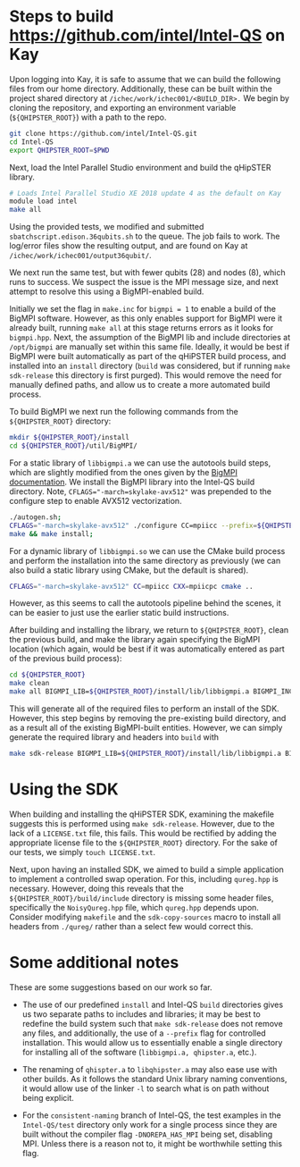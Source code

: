 # Steps to build https://github.com/intel/Intel-QS on Kay
Upon logging into Kay, it is safe to assume that we can build the following files from our home directory. Additionally, these can be built within the project shared directory at `/ichec/work/ichec001/<BUILD_DIR>.` We begin by cloning the repository, and exporting an environment variable (`${QHIPSTER_ROOT}`) with a path to the repo.

```bash
git clone https://github.com/intel/Intel-QS.git
cd Intel-QS
export QHIPSTER_ROOT=$PWD
```

Next, load the Intel Parallel Studio environment and build the qHipSTER library.
```bash
# Loads Intel Parallel Studio XE 2018 update 4 as the default on Kay
module load intel
make all
```

Using the provided tests, we modified and submitted `sbatchscript.edison.36qubits.sh` to the queue. The job fails to work. The log/error files show the resulting output, and are found on Kay at `/ichec/work/ichec001/output36qubit/`.

We next run the same test, but with fewer qubits (28) and nodes (8), which runs to success. We suspect the issue is the MPI message size, and next attempt to resolve this using a BigMPI-enabled build.

Initially we set the flag in `make.inc` for `bigmpi = 1` to enable a build of the BigMPI software. However, as this only enables support for BigMPI were it already built, running `make all` at this stage returns errors as it looks for `bigmpi.hpp`. Next, the assumption of the BigMPI lib and include directories at `/opt/bigmpi` are manually set within this same file. Ideally, it would be best if BigMPI were built automatically as part of the qHiPSTER build process, and installed into an `install` directory (`build` was considered, but if running `make sdk-release` this directory is first purged). This would remove the need for manually defined paths, and allow us to create a more automated build process.

To build BigMPI we next run the following commands from the `${QHIPSTER_ROOT}` directory:
```bash
mkdir ${QHIPSTER_ROOT}/install
cd ${QHIPSTER_ROOT}/util/BigMPI/
```

For a static library of `libbigmpi.a` we can use the autotools build steps, which are slightly modified from the ones given by the [BigMPI documentation](https://github.com/intel/Intel-QS/blob/consistent-naming/util/BigMPI/INSTALL.md). We install the BigMPI library into the Intel-QS build directory. Note, `CFLAGS="-march=skylake-avx512"` was prepended to the configure step to enable AVX512 vectorization.
```bash
./autogen.sh;
CFLAGS="-march=skylake-avx512" ./configure CC=mpiicc --prefix=${QHIPSTER_ROOT}/install;
make && make install;
```

For a dynamic library of `libbigmpi.so` we can use the CMake build process and perform the installation into the same directory as previously (we can also build a static library using CMake, but the default is shared).
```bash
CFLAGS="-march=skylake-avx512" CC=mpiicc CXX=mpiicpc cmake ..
```
However, as this seems to call the autotools pipeline behind the scenes, it can be easier to just use the earlier static build instructions.


After building and installing the library, we return to `${QHIPSTER_ROOT}`, clean the previous build, and make the library again specifying the BigMPI location (which again, would be best if it was automatically entered as part of the previous build process):
```bash
cd ${QHIPSTER_ROOT}
make clean
make all BIGMPI_LIB=${QHIPSTER_ROOT}/install/lib/libbigmpi.a BIGMPI_INC=-I${QHIPSTER_ROOT}/install/include
```

This will generate all of the required files to perform an install of the SDK. However, this step begins by removing the pre-existing build directory, and as a result all of the existing BigMPI-built entities. However, we can simply generate the required library and headers into `build` with
```bash
make sdk-release BIGMPI_LIB=${QHIPSTER_ROOT}/install/lib/libbigmpi.a BIGMPI_INC=-I${QHIPSTER_ROOT}/install/include
```

# Using the SDK
When building and installing the qHiPSTER SDK, examining the makefile suggests this is performed using `make sdk-release`. However, due to the lack of a `LICENSE.txt` file, this fails. This would be rectified by adding the appropriate license file to the `${QHIPSTER_ROOT}` directory. For the sake of our tests, we simply `touch LICENSE.txt`.

Next, upon having an installed SDK, we aimed to build a simple application to implement a controlled swap operation. For this, including `qureg.hpp` is necessary. However, doing this reveals that the `${QHIPSTER_ROOT}/build/include` directory is missing some header files, specifically the `NoisyQureg.hpp` file, which `qureg.hpp` depends upon. Consider modifying `makefile` and the `sdk-copy-sources` macro to install all headers from `./qureg/` rather than a select few would correct this.

# Some additional notes
These are some suggestions based on our work so far.

 - The use of our predefined `install` and Intel-QS `build` directories gives us two separate paths to includes and libraries; it may be best to redefine the build system such that `make sdk-release` does not remove any files, and additionally, the use of a `--prefix` flag for controlled installation. This would allow us to essentially enable a single directory for installing all of the software (`libbigmpi.a, qhipster.a`, etc.). 

 - The renaming of `qhispter.a` to `libqhipster.a` may also ease use with other builds. As it follows the standard Unix library naming conventions, it would allow use of the linker `-l` to search what is on path without being explicit.
 
 - For the `consistent-naming` branch of Intel-QS, the test examples in the `Intel-QS/test` directory only work for a single process since they are built without the compiler flag `-DNOREPA_HAS_MPI` being set, disabling MPI. Unless there is a reason not to, it might be worthwhile setting this flag.
 